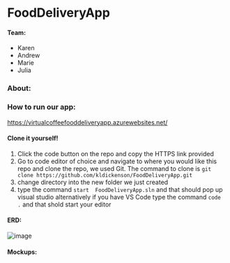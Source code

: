 # FoodDeliveryApp  
#### Team:  
- Karen
- Andrew
- Marie
- Julia

### About:  


### How to run our app: 
https://virtualcoffeefooddeliveryapp.azurewebsites.net/

#### Clone it yourself!
1. Click the code button on the repo and copy the HTTPS link provided
2. Go to code editor of choice and navigate to where you would like this repo and clone the repo, we used Git. The command to clone is `git clone https://github.com/kldickenson/FoodDeliveryApp.git` 
3. change directory into the new folder we just created
4. type the command `start  FoodDeliveryApp.sln` and that should pop up visual studio alternatively if you have VS Code type the command `code .` and that shold start your editor 


#### ERD:
![image](https://user-images.githubusercontent.com/52573981/117376174-3441ff80-ae96-11eb-9a44-e7ed164c7bb9.png)

#### Mockups:



